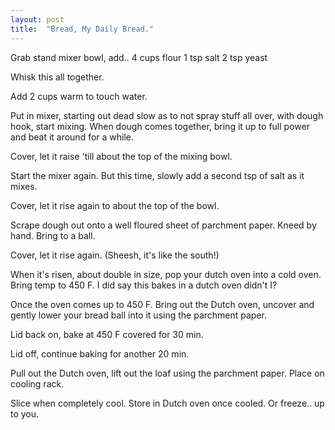 ```yaml
---
layout: post
title:  "Bread, My Daily Bread."
---
```


Grab stand mixer bowl, add..
4 cups flour
1 tsp salt
2 tsp yeast

Whisk this all together.

Add 2 cups warm to touch water.

Put in mixer, starting out dead slow as to not spray stuff all over, with dough hook, start mixing. When dough comes together, bring it up to full power and beat it around for a while.

Cover, let it raise 'till about the top of the mixing bowl.

Start the mixer again. But this time, slowly add a second tsp of salt as it mixes.

Cover, let it rise again to about the top of the bowl.

Scrape dough out onto a well floured sheet of parchment paper. Kneed by hand. Bring to a ball.

Cover, let it rise again. (Sheesh, it's like the south!)

When it's risen, about double in size, pop your dutch oven into a cold oven. Bring temp to 450 F. I did say this bakes in a dutch oven didn't I?

Once the oven comes up to 450 F. Bring out the Dutch oven, uncover and gently lower your bread ball into it using the parchment paper.

Lid back on, bake at 450 F covered for 30 min.

Lid off, continue baking for another 20 min.

Pull out the Dutch oven, lift out the loaf using the parchment paper. Place on cooling rack.

Slice when completely cool. Store in Dutch oven once cooled. Or freeze.. up to you.
